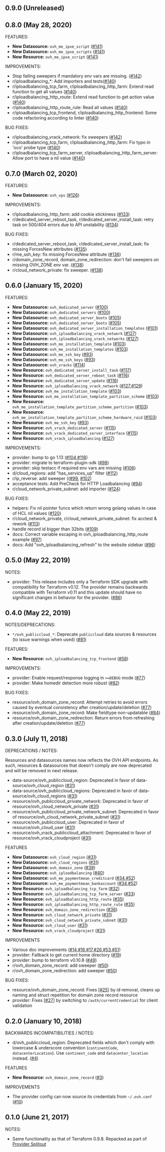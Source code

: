 ## 0.9.0 (Unreleased)
## 0.8.0 (May 28, 2020)

FEATURES:

* __New Datasource:__ `ovh_me_ipxe_script` ([#141](https://github.com/terraform-providers/terraform-provider-ovh/pull/141))
* __New Datasource:__ `ovh_me_ipxe_scripts` ([#141](https://github.com/terraform-providers/terraform-provider-ovh/pull/141))
* __New Resource:__ `ovh_me_ipxe_script` ([#141](https://github.com/terraform-providers/terraform-provider-ovh/pull/141))

IMPROVEMENTS:

* Stop failing sweepers if mandatory env vars are missing. ([#142](https://github.com/terraform-providers/terraform-provider-ovh/pull/142))
* r/iploadbalancing_*: Add importers and tests([#140](https://github.com/terraform-providers/terraform-provider-ovh/pull/140))
* r/iploadbalancing_tcp_farm, r/iploadbalancing_http_farm: Extend read function to get all values ([#140](https://github.com/terraform-providers/terraform-provider-ovh/pull/140))
* r/iploadbalancing_http_route: Extend read function to get action value ([#140](https://github.com/terraform-providers/terraform-provider-ovh/pull/140))
* r/iploadbalancing_http_route_rule: Read all values ([#140](https://github.com/terraform-providers/terraform-provider-ovh/pull/140))
* r/iploadbalancing_tcp_frontend, r/iploadbalancing_http_frontend: Some code refactoring according to linter ([#140](https://github.com/terraform-providers/terraform-provider-ovh/pull/140))

BUG FIXES:

* r/iploadbalancing_vrack_network: fix sweepers ([#142](https://github.com/terraform-providers/terraform-provider-ovh/pull/142))
* r/iploadbalancing_tcp_farm, r/iploadbalancing_http_farm: Fix typo in 'oco' probe type ([#140](https://github.com/terraform-providers/terraform-provider-ovh/pull/140))
* r/iploadbalancing_tcp_farm_server, r/iploadbalancing_http_farm_server: Allow port to have a nil value  ([#140](https://github.com/terraform-providers/terraform-provider-ovh/pull/140))

## 0.7.0 (March 02, 2020)

FEATURES:

* __New Datasource:__ `ovh_vps` ([#126](https://github.com/terraform-providers/terraform-provider-ovh/pull/126))

IMPROVEMENTS:

* r/iploadbalancing_http_farm: add cookie stickiness ([#133](https://github.com/terraform-providers/terraform-provider-ovh/pull/133))
* r/dedicated_server_reboot_task, r/dedicated_server_install_task: retry task on 500/404 errors due to API unstability ([#134](https://github.com/terraform-providers/terraform-provider-ovh/pull/134))

BUG FIXES:

* r/dedicated_server_reboot_task, r/dedicated_server_install_task: fix missing ForcesNew attributes ([#135](https://github.com/terraform-providers/terraform-provider-ovh/pull/135))
* r/me_ssh_key: fix missing ForcesNew attribute ([#136](https://github.com/terraform-providers/terraform-provider-ovh/pull/136))
* r/domain_zone_record, domain_zone_redirection: don't fail sweepers on missing OVH_ZONE env var. ([#138](https://github.com/terraform-providers/terraform-provider-ovh/pull/138))
* r/cloud_network_private: fix sweeper. ([#138](https://github.com/terraform-providers/terraform-provider-ovh/pull/138))

## 0.6.0 (January 15, 2020)

FEATURES:

* __New Datasource:__ `ovh_dedicated_server` ([#100](https://github.com/terraform-providers/terraform-provider-ovh/pull/100))
* __New Datasource:__ `ovh_dedicated_servers` ([#100](https://github.com/terraform-providers/terraform-provider-ovh/pull/100))
* __New Datasource:__ `ovh_dedicated_server_boots` ([#105](https://github.com/terraform-providers/terraform-provider-ovh/pull/105))
* __New Datasource:__ `ovh_dedicated_server_boots` ([#105](https://github.com/terraform-providers/terraform-provider-ovh/pull/105))
* __New Datasource:__ `ovh_dedicated_server_installation_templates` ([#101](https://github.com/terraform-providers/terraform-provider-ovh/pull/101))
* __New Datasource:__ `ovh_iploadbalancing_vrack_network` ([#127](https://github.com/terraform-providers/terraform-provider-ovh/pull/127))
* __New Datasource:__ `ovh_iploadbalancing_vrack_networks` ([#127](https://github.com/terraform-providers/terraform-provider-ovh/pull/127))
* __New Datasource:__ `ovh_me_installation_template` ([#103](https://github.com/terraform-providers/terraform-provider-ovh/pull/103))
* __New Datasource:__ `ovh_me_installation_templates` ([#103](https://github.com/terraform-providers/terraform-provider-ovh/pull/103))
* __New Datasource:__ `ovh_me_ssh_key` ([#93](https://github.com/terraform-providers/terraform-provider-ovh/pull/93))
* __New Datasource:__ `ovh_me_ssh_keys` ([#93](https://github.com/terraform-providers/terraform-provider-ovh/pull/93))
* __New Datasource:__ `ovh_vracks` ([#114](https://github.com/terraform-providers/terraform-provider-ovh/pull/114))
* __New Resource:__ `ovh_dedicated_server_install_task` ([#117](https://github.com/terraform-providers/terraform-provider-ovh/pull/117))
* __New Resource:__ `ovh_dedicated_server_reboot_task` ([#116](https://github.com/terraform-providers/terraform-provider-ovh/pull/116))
* __New Resource:__ `ovh_dedicated_server_update` ([#116](https://github.com/terraform-providers/terraform-provider-ovh/pull/116))
* __New Resource:__ `ovh_iploadbalancing_vrack_network` ([#127](https://github.com/terraform-providers/terraform-provider-ovh/pull/127),[#129](https://github.com/terraform-providers/terraform-provider-ovh/pull/129))
* __New Resource:__ `ovh_me_installation_template` ([#103](https://github.com/terraform-providers/terraform-provider-ovh/pull/103))
* __New Resource:__ `ovh_me_installation_template_partition_scheme` ([#103](https://github.com/terraform-providers/terraform-provider-ovh/pull/103))
* __New Resource:__ `ovh_me_installation_template_partition_scheme_partition` ([#103](https://github.com/terraform-providers/terraform-provider-ovh/pull/103))
* __New Resource:__ `ovh_me_installation_template_partition_scheme_hardware_raid` ([#103](https://github.com/terraform-providers/terraform-provider-ovh/pull/103))
* __New Resource:__ `ovh_me_ssh_key` ([#93](https://github.com/terraform-providers/terraform-provider-ovh/pull/93))
* __New Resource:__ `ovh_vrack_dedicated_server` ([#115](https://github.com/terraform-providers/terraform-provider-ovh/pull/115))
* __New Resource:__ `ovh_vrack_dedicated_server_interface` ([#115](https://github.com/terraform-providers/terraform-provider-ovh/pull/115))
* __New Resource:__ `ovh_vrack_iploadbalancing` ([#127](https://github.com/terraform-providers/terraform-provider-ovh/pull/127))

IMPROVEMENTS:

* provider: bump to go 1.13 ([#104](https://github.com/terraform-providers/terraform-provider-ovh/pull/104),[#118](https://github.com/terraform-providers/terraform-provider-ovh/pull/118))
* provider: migrate to terraform-plugin-sdk ([#98](https://github.com/terraform-providers/terraform-provider-ovh/pull/98))
* provider: skip testacc if required env vars are missing ([#106](https://github.com/terraform-providers/terraform-provider-ovh/pull/106))
* d/cloud_regions: add "has_services_up" filter ([#112](https://github.com/terraform-providers/terraform-provider-ovh/pull/112))
* r/ip_reverse: add sweeper (([#99](https://github.com/terraform-providers/terraform-provider-ovh/pull/99), [#102](https://github.com/terraform-providers/terraform-provider-ovh/pull/102))
* acceptance tests: Add PreCheck for HTTP Loadbalancing ([#94](https://github.com/terraform-providers/terraform-provider-ovh/pull/94))
* r/cloud_network_private_subnet: add importer ([#124](https://github.com/terraform-providers/terraform-provider-ovh/pull/124))

BUG FIXES:

* helpers: Fix nil pointer funcs which return wrong golang values in case of HCL nil values ([#120](https://github.com/terraform-providers/terraform-provider-ovh/pull/120))
* r/cloud_network_private, r/cloud_network_private_subnet: fix acctest & rework ([#113](https://github.com/terraform-providers/terraform-provider-ovh/pull/113))
* handle record id bigger than 32bits ([#109](https://github.com/terraform-providers/terraform-provider-ovh/pull/109))
* docs: Correct variable escaping in ovh_iploadbalancing_http_route example ([#97](https://github.com/terraform-providers/terraform-provider-ovh/pull/97))
* docs: Add "ovh_iploadbalancing_refresh" to the website sidebar ([#96](https://github.com/terraform-providers/terraform-provider-ovh/pull/96))

## 0.5.0 (May 22, 2019)

NOTES:

* provider: This release includes only a Terraform SDK upgrade with compatibility for Terraform v0.12. The provider remains backwards compatible with Terraform v0.11 and this update should have no significant changes in behavior for the provider. ([#86](https://github.com/terraform-providers/terraform-provider-ovh/issues/86))

## 0.4.0 (May 22, 2019)

NOTES/DEPRECATIONS:

* `*/ovh_publiccloud_*`: Deprecate `publiccloud` data sources & resources (to issue warnings when used) ([#81](https://github.com/terraform-providers/terraform-provider-ovh/issues/81))

FEATURES:

* __New Resource:__ `ovh_iploadbalancing_tcp_frontend` ([#58](https://github.com/terraform-providers/terraform-provider-ovh/issues/58))

IMPROVEMENTS:

* provider: Enable request/response logging in `>=DEBUG` mode ([#77](https://github.com/terraform-providers/terraform-provider-ovh/issues/77))
* provider: Make homedir detection more robust ([#82](https://github.com/terraform-providers/terraform-provider-ovh/issues/82))

BUG FIXES:

* resource/ovh_domain_zone_record: Attempt retries to avoid errors caused by eventual consistency after creation/update/deletion ([#77](https://github.com/terraform-providers/terraform-provider-ovh/issues/77))
* resource/ovh_domain_zone_record: Make fieldtype non-updatable ([#84](https://github.com/terraform-providers/terraform-provider-ovh/issues/84))
* resource/ovh_domain_zone_redirection: Return errors from refreshing after creation/update/deletion ([#77](https://github.com/terraform-providers/terraform-provider-ovh/issues/77))

## 0.3.0 (July 11, 2018)

DEPRECATIONS / NOTES:

Resources and datasources names now reflects the OVH API endpoints. As such,
resources & datasources that doesn't comply are now deprecated and will be removed
in next release.

* data-source/ovh_publiccloud_region: Deprecated in favor of data-source/ovh_cloud_region ([#31](https://github.com/terraform-providers/terraform-provider-ovh/pull/31))
* data-source/ovh_publiccloud_regions: Deprecated in favor of data-source/ovh_cloud_regions ([#31](https://github.com/terraform-providers/terraform-provider-ovh/pull/31))
* resource/ovh_publiccloud_private_network: Deprecated in favor of resource/ovh_cloud_network_private ([#31](https://github.com/terraform-providers/terraform-provider-ovh/pull/31))
* resource/ovh_publiccloud_private_network_subnet: Deprecated in favor of resource/ovh_cloud_network_private_subnet ([#31](https://github.com/terraform-providers/terraform-provider-ovh/pull/31))
* resource/ovh_publiccloud_user: Deprecated in favor of resource/ovh_cloud_user ([#31](https://github.com/terraform-providers/terraform-provider-ovh/pull/31))
* resource/ovh_vrack_publiccloud_attachment: Deprecated in favor of resource/ovh_vrack_cloudproject ([#31](https://github.com/terraform-providers/terraform-provider-ovh/pull/31))

FEATURES

* __New Datasource:__ `ovh_cloud_region` ([#31](https://github.com/terraform-providers/terraform-provider-ovh/pull/31))
* __New Datasource:__ `ovh_cloud_regions` ([#31](https://github.com/terraform-providers/terraform-provider-ovh/pull/31))
* __New Datasource:__ `ovh_domain_zone` ([#39](https://github.com/terraform-providers/terraform-provider-ovh/pull/39))
* __New Datasource:__ `ovh_iploadbalancing` ([#40](https://github.com/terraform-providers/terraform-provider-ovh/pull/40))
* __New Datasource:__ `ovh_me_paymentmean_creditcard` ([#34](https://github.com/terraform-providers/terraform-provider-ovh/pull/34),[#52](https://github.com/terraform-providers/terraform-provider-ovh/pull/52))
* __New Datasource:__ `ovh_me_paymentmean_bankaccount` ([#34](https://github.com/terraform-providers/terraform-provider-ovh/pull/34),[#52](https://github.com/terraform-providers/terraform-provider-ovh/pull/52))
* __New Resource:__ `ovh_iploadbalancing_tcp_farm` ([#32](https://github.com/terraform-providers/terraform-provider-ovh/pull/32))
* __New Resource:__ `ovh_iploadbalancing_tcp_farm_server` ([#33](https://github.com/terraform-providers/terraform-provider-ovh/pull/33))
* __New Resource:__ `ovh_iploadbalancing_http_route` ([#35](https://github.com/terraform-providers/terraform-provider-ovh/pull/35))
* __New Resource:__ `ovh_iploadbalancing_http_route_rule` ([#35](https://github.com/terraform-providers/terraform-provider-ovh/pull/35))
* __New Resource:__ `ovh_domain_zone_redirection` ([#36](https://github.com/terraform-providers/terraform-provider-ovh/pull/36))
* __New Resource:__ `ovh_cloud_network_private` ([#31](https://github.com/terraform-providers/terraform-provider-ovh/pull/31))
* __New Resource:__ `ovh_cloud_network_private_subnet` ([#31](https://github.com/terraform-providers/terraform-provider-ovh/pull/31))
* __New Resource:__ `ovh_cloud_user` ([#31](https://github.com/terraform-providers/terraform-provider-ovh/pull/31))
* __New Resource:__ `ovh_vrack_cloudproject` ([#31](https://github.com/terraform-providers/terraform-provider-ovh/pull/31))

IMPROVEMENTS

* Various doc improvements ([#14](https://github.com/terraform-providers/terraform-provider-ovh/pull/14),[#16](https://github.com/terraform-providers/terraform-provider-ovh/pull/16),[#17](https://github.com/terraform-providers/terraform-provider-ovh/pull/17),[#26](https://github.com/terraform-providers/terraform-provider-ovh/pull/26),[#53](https://github.com/terraform-providers/terraform-provider-ovh/pull/51),[#51](https://github.com/terraform-providers/terraform-provider-ovh/pull/53))
* provider: Fallback to get current home directory ([#19](https://github.com/terraform-providers/terraform-provider-ovh/pull/19))
* provider: bump to terraform v0.10.8 ([#49](https://github.com/terraform-providers/terraform-provider-ovh/pull/49))
* r/ovh_domain_zone_record: add sweeper ([#50](https://github.com/terraform-providers/terraform-provider-ovh/pull/50))
* r/ovh_domain_zone_redirection: add sweeper ([#50](https://github.com/terraform-providers/terraform-provider-ovh/pull/50))


BUG FIXES:

* resource/ovh_domain_zone_record: Fixes [[#25](https://github.com/terraform-providers/terraform-provider-ovh/issues/25)] by id removal, cleans up naming and struct repetition for domain zone record resource
* provider: Fixes [[#27](https://github.com/terraform-providers/terraform-provider-ovh/issues/27)] by switching to `/auth/currentCredential` for client validation

## 0.2.0 (January 10, 2018)

BACKWARDS INCOMPATIBILITIES / NOTES:

* d/ovh_publiccloud_region: Deprecated fields which don't comply
  with lowercase & underscore convention (`continentCode`, `datacenterLocation`).
  Use `continent_code` and `datacenter_location` instead. ([#4](https://github.com/terraform-providers/terraform-provider-ovh/issues/4))

FEATURES

* __New Resource:__ `ovh_domain_zone_record` ([#3](https://github.com/terraform-providers/terraform-provider-ovh/issues/3))

IMPROVEMENTS

* The provider config can now source its credentials from `~/.ovh.conf` ([#10](https://github.com/terraform-providers/terraform-provider-ovh/issues/10))

## 0.1.0 (June 21, 2017)

NOTES:

* Same functionality as that of Terraform 0.9.8. Repacked as part of [Provider Splitout](https://www.hashicorp.com/blog/upcoming-provider-changes-in-terraform-0-10/)
